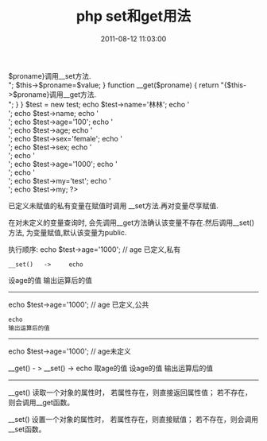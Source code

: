 ﻿---
layout: post
title: php set和get用法
date: 2011-08-12 11:03:00
category: blog
description: php set和get用法
---

<?php

class test {

    private $name;
    private $age;

    function __set($proname,$value) {
        echo "{$this->$proname}调用__set方法.<br />";
        $this->$proname=$value;
    }

    function __get($proname) {
       return "{$this->$proname}调用__get方法.<br />";
    }


}

$test = new test;
echo $test->name='林林';
echo '<br />';
echo $test->name;
echo '<br />';

echo $test->age='100';
echo '<br />';
echo $test->age;
echo '<br />';


echo $test->sex='female';
echo '<br />';

echo $test->sex;
echo '<br />';
echo '<br />';

echo $test->age='1000';
echo '<br />';
echo '<br />';
echo $test->my='test';
echo '<br />';
echo $test->my;

?>


已定义未赋值的私有变量在赋值时调用 __set方法.再对变量尽享赋值.

在对未定义的变量查询时, 会先调用__get方法确认该变量不存在.然后调用__set()方法, 为变量赋值,默认该变量为public.

执行顺序:
echo $test->age='1000';                   // age 已定义,私有 

    __set()   ->     echo 
   设age的值         输出运算后的值

--------------------------------------------------------

echo $test->age='1000';                 // age 已定义,公共 

    echo 
    输出运算后的值

---------------------------------------------------------

echo $test->age='1000';                   // age未定义 

__get()   - >    __set()   ->     echo 
取age的值        设age的值         输出运算后的值

----------------------------------------------------------






__get()
读取一个对象的属性时，
若属性存在，则直接返回属性值；
若不存在，则会调用__get函数。

__set()
设置一个对象的属性时，
若属性存在，则直接赋值；
若不存在，则会调用__set函数。